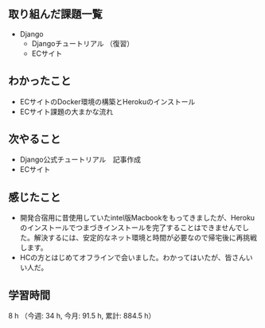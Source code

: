 ## 取り組んだ課題一覧
- Django
    - Djangoチュートリアル （復習）
    - ECサイト

## わかったこと
- ECサイトのDocker環境の構築とHerokuのインストール
- ECサイト課題の大まかな流れ    

## 次やること
- Django公式チュートリアル　記事作成
- ECサイト

## 感じたこと
-  開発合宿用に昔使用していたintel版Macbookをもってきましたが、Herokuのインストールでつまづきインストールを完了することはできませんでした。解決するには、安定的なネット環境と時間が必要なので帰宅後に再挑戦します。
- HCの方とはじめてオフラインで会いました。わかってはいたが、皆さんいい人だ。
    
## 学習時間
8 h （今週: 34 h, 今月: 91.5 h, 累計: 884.5 h）